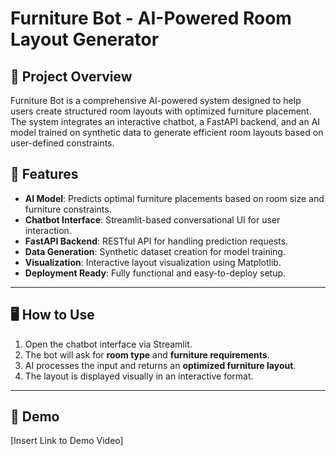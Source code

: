 # Furniture Bot - AI-Powered Room Layout Generator

## 📌 Project Overview
Furniture Bot is a comprehensive AI-powered system designed to help users create structured room layouts with optimized furniture placement. The system integrates an interactive chatbot, a FastAPI backend, and an AI model trained on synthetic data to generate efficient room layouts based on user-defined constraints.

## 🚀 Features
- **AI Model**: Predicts optimal furniture placements based on room size and furniture constraints.
- **Chatbot Interface**: Streamlit-based conversational UI for user interaction.
- **FastAPI Backend**: RESTful API for handling prediction requests.
- **Data Generation**: Synthetic dataset creation for model training.
- **Visualization**: Interactive layout visualization using Matplotlib.
- **Deployment Ready**: Fully functional and easy-to-deploy setup.
---

## 🖥️ How to Use
1. Open the chatbot interface via Streamlit.
2. The bot will ask for **room type** and **furniture requirements**.
3. AI processes the input and returns an **optimized furniture layout**.
4. The layout is displayed visually in an interactive format.

---

## 🎥 Demo
[Insert Link to Demo Video]


